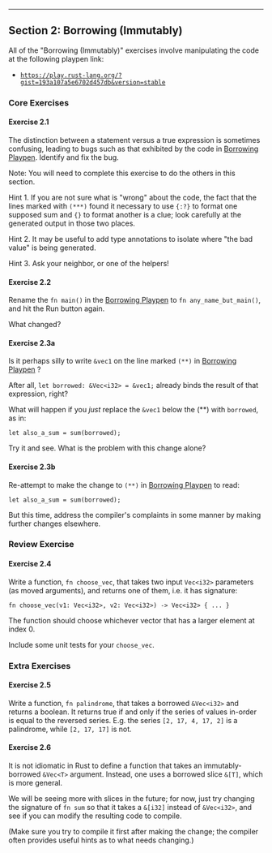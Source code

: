 ----

## Section 2: Borrowing (Immutably)

All of the "Borrowing (Immutably)" exercises involve manipulating the code at
the following playpen link:

  * [`https://play.rust-lang.org/?gist=193a107a5e6702d457db&version=stable`][Borrowing Playpen]

[Borrowing Playpen]: https://play.rust-lang.org/?gist=193a107a5e6702d457db&version=stable

### Core Exercises

#### Exercise 2.1

The distinction between a statement versus a true
expression is sometimes confusing, leading to bugs such as that
exhibited by the code in [Borrowing Playpen]. Identify and fix the
bug.

Note: You will need to complete this exercise to do the others
in this section.

Hint 1. If you are not sure what is "wrong" about the code, the
fact that the lines marked with `(***)` found it necessary to use
`{:?}` to format one supposed sum and `{}` to format another is a
clue; look carefully at the generated output in those two places.

Hint 2. It may be useful to add type annotations to isolate where
"the bad value" is being generated.

Hint 3. Ask your neighbor, or one of the helpers!

#### Exercise 2.2

Rename the `fn main()` in the [Borrowing Playpen] to
`fn any_name_but_main()`, and hit the Run button again.

What changed?

#### Exercise 2.3a

Is it perhaps silly to write `&vec1` on the line marked `(**)`
in [Borrowing Playpen] ?

After all, `let borrowed: &Vec<i32> = &vec1;` already binds the result
of that expression, right?

What will happen if you *just* replace the `&vec1` below the (**) with
`borrowed`, as in:

``` {.rust}
let also_a_sum = sum(borrowed);
```

Try it and see. What is the problem with this change alone?


#### Exercise 2.3b

Re-attempt to make the change to `(**)` in [Borrowing Playpen] to read:

``` {.rust}
let also_a_sum = sum(borrowed);
```

But this time, address the compiler's complaints in some manner by
making further changes elsewhere.

### Review Exercise

#### Exercise 2.4

Write a function, `fn choose_vec`, that takes two input
`Vec<i32>` parameters (as moved arguments), and returns one of
them, i.e. it has signature:

``` {.rust}
fn choose_vec(v1: Vec<i32>, v2: Vec<i32>) -> Vec<i32> { ... }
```

The function should choose whichever vector that has a larger
element at index 0.

Include some unit tests for your `choose_vec`.

### Extra Exercises

#### Exercise 2.5

Write a function, `fn palindrome`, that takes a
borrowed `&Vec<i32>` and returns a boolean. It returns true if and
only if the series of values in-order is equal to the reversed
series. E.g. the series `[2, 17, 4, 17, 2]` is a palindrome, while
`[2, 17, 17]` is not.

#### Exercise 2.6

It is not idiomatic in Rust to define a function that
takes an immutably-borrowed `&Vec<T>` argument. Instead, one uses a
borrowed slice `&[T]`, which is more general.

We will be seeing more with slices in the future; for now, just try
changing the signature of `fn sum` so that it takes a `&[i32]`
instead of `&Vec<i32>`, and see if you can modify the resulting
code to compile.

(Make sure you try to compile it first after making the change; the
compiler often provides useful hints as to what needs changing.)
